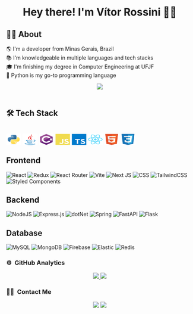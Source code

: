 <h1 align="center">
<b>Hey there! I'm Vítor Rossini 👋🏻</b>
</h1>

## <b>:man_technologist: About</b>

🌎 I'm a developer from Minas Gerais, Brazil  
📚 I'm knowledgeable in multiple languages and tech stacks  
🎓 I'm finishing my degree in Computer Engineering at UFJF  
🐍 Python is my go-to programming language


<div align="center">
<img src="https://media.giphy.com/media/v1.Y2lkPTc5MGI3NjExNmM1Y2JjN2YyNzY0MWMzYmM5ODdhODAyM2U1MGQ0MzhjNTczMWUwZiZjdD1z/Qo2dupDib32rkTY4hX/giphy.gif" width = 250px>
</div>

<br>

## <b> 🛠 Tech Stack</b>

<div>
<div style="display: inline_block"><br>
  <img align="center" alt="Python" height="30" width="40" src="https://raw.githubusercontent.com/devicons/devicon/master/icons/python/python-original.svg">
  <img align="center" alt="Csharp" height="30" width="40" src="https://raw.githubusercontent.com/devicons/devicon/master/icons/java/java-original.svg">
  <img align="center" alt="Csharp" height="30" width="40" src="https://raw.githubusercontent.com/devicons/devicon/master/icons/csharp/csharp-original.svg">
  <img align="center" alt="Js" height="30" width="40" src="https://raw.githubusercontent.com/devicons/devicon/master/icons/javascript/javascript-plain.svg">
  <img align="center" alt="Ts" height="30" width="40" src="https://raw.githubusercontent.com/devicons/devicon/master/icons/typescript/typescript-plain.svg">
  <img align="center" alt="React" height="30" width="40" src="https://raw.githubusercontent.com/devicons/devicon/master/icons/react/react-original.svg">
  <img align="center" alt="HTML" height="30" width="40" src="https://raw.githubusercontent.com/devicons/devicon/master/icons/html5/html5-original.svg">
  <img align="center" alt="CSS" height="30" width="40" src="https://raw.githubusercontent.com/devicons/devicon/master/icons/css3/css3-original.svg">

</div>

## Frontend

![React](https://img.shields.io/badge/-React-05122A?style=for-the-badge&logo=react)
![Redux](https://img.shields.io/badge/-Redux-05122A?style=for-the-badge&logo=redux&logoColor=purple)
![React Router](https://img.shields.io/badge/React_Router-05122A?style=for-the-badge&logo=react-router&logoColor=red)
![Vite](https://img.shields.io/badge/vite-05122A.svg?style=for-the-badge&logo=vite&logoColor=yellow)
![Next JS](https://img.shields.io/badge/Next-05122A?style=for-the-badge&logo=next.js)
![CSS](https://img.shields.io/badge/-CSS-05122A?style=for-the-badge&logo=CSS3&logoColor=1572B6)
![TailwindCSS](https://img.shields.io/badge/-Tailwind%20CSS-05122A?style=for-the-badge&logo=tailwindcss&logoColor=1572B6)
![Styled Components](https://img.shields.io/badge/styled--components-05122A?style=for-the-badge&logo=styled-components)

## Backend

![NodeJS](https://img.shields.io/badge/node.js-05122A?style=for-the-badge&logo=node.js)
![Express.js](https://img.shields.io/badge/express.js-05122A.svg?style=for-the-badge&logo=express)
![dotNet](https://img.shields.io/badge/dotnet-05122A?style=for-the-badge&logo=dotnet&logoColor=512BD4)
![Spring](https://img.shields.io/badge/spring-05122A?style=for-the-badge&logo=spring&logoColor=6DB33F)
![FastAPI](https://img.shields.io/badge/fastapi-05122A?style=for-the-badge&logo=fastapi&logoColor=009688)
![Flask](https://img.shields.io/badge/flask-05122A?style=for-the-badge&logo=flask&logoColor=ffffff)

## Database
![MySQL](https://img.shields.io/badge/mysql-05122A.svg?style=for-the-badge&logo=mysql&logoColor=white)
![MongoDB](https://img.shields.io/badge/MongoDB-05122A.svg?style=for-the-badge&logo=mongodb&logoColor=green)
![Firebase](https://img.shields.io/badge/firebase-05122A.svg?style=for-the-badge&logo=firebase&logoColor=DD2C00)
![Elastic](https://img.shields.io/badge/elasticsearch-05122A.svg?style=for-the-badge&logo=elasticsearch&logoColor=005571)
![Redis](https://img.shields.io/badge/redis-05122A.svg?style=for-the-badge&logo=redis&logoColor=FF4438)


### ⚙️ &nbsp;GitHub Analytics

<p align="center">
<a href="https://github.com/v-rossini">
  <img height="180em" src="https://github-readme-stats-eight-theta.vercel.app/api?username=v-rossini&show_icons=true&theme=tokyonight&include_all_commits=true&count_private=true&hide=prs"/>
  <img height="180em" src="https://github-readme-stats-eight-theta.vercel.app/api/top-langs/?username=v-rossini&layout=compact&langs_count=8&theme=tokyonight&include_all_commits=true&count_private=true"/>
</a>
</p>   
  
  ### 🤝🏻 &nbsp;Contact Me

<p align="center">
<a href="https://www.linkedin.com/in/vitor-rossini-gonzalez-260226201/"><img src="https://img.shields.io/badge/linkedin-%230077B5.svg?style=for-the-badge&logo=linkedin&logoColor=white"/></a>
<a href="mailto:rossinivitor@hotmail.com"><img src="https://img.shields.io/badge/Gmail-D14836?style=for-the-badge&logo=gmail&logoColor=white"/></a>
